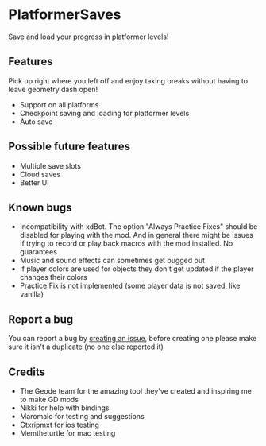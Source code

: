 # PlatformerSaves

Save and load your progress in platformer levels!

## Features

Pick up right where you left off and enjoy taking breaks without having to leave geometry dash open!

- Support on all platforms
- Checkpoint saving and loading for platformer levels
- Auto save

## Possible future features

- Multiple save slots
- Cloud saves
- Better UI

## Known bugs

- Incompatibility with xdBot. The option "Always Practice Fixes" should be disabled for playing with the mod. And in general there might be issues if trying to record or play back macros with the mod installed. No guarantees
- Music and sound effects can sometimes get bugged out
- If player colors are used for objects they don't get updated if the player changes their colors
- Practice Fix is not implemented (some player data is not saved, like vanilla)

## Report a bug

You can report a bug by [creating an issue](https://github.com/0x5abe/PlatformerSaves/issues), before creating one please make sure it isn't a duplicate (no one else reported it)

## Credits

- The Geode team for the amazing tool they've created and inspiring me to make GD mods
- Nikki for help with bindings
- Maromalo for testing and suggestions
- Gtxripmxt for ios testing
- Memtheturtle for mac testing